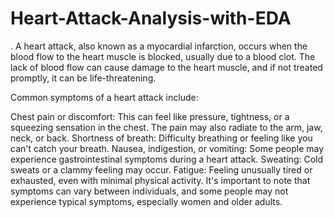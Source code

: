 # Heart-Attack-Analysis-with-EDA


. A heart attack, also known as a myocardial infarction, occurs when the blood flow to the heart muscle is blocked, usually due to a blood clot. The lack of blood flow can cause damage to the heart muscle, and if not treated promptly, it can be life-threatening.

Common symptoms of a heart attack include:

Chest pain or discomfort: This can feel like pressure, tightness, or a squeezing sensation in the chest. The pain may also radiate to the arm, jaw, neck, or back.
Shortness of breath: Difficulty breathing or feeling like you can't catch your breath.
Nausea, indigestion, or vomiting: Some people may experience gastrointestinal symptoms during a heart attack.
Sweating: Cold sweats or a clammy feeling may occur.
Fatigue: Feeling unusually tired or exhausted, even with minimal physical activity.
It's important to note that symptoms can vary between individuals, and some people may not experience typical symptoms, especially women and older adults.
